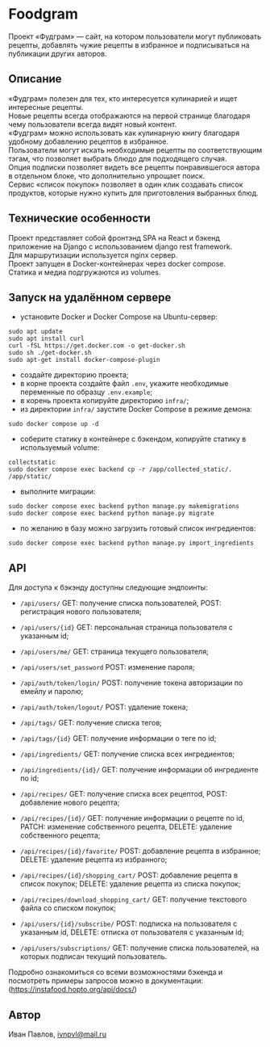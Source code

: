 Foodgram
========

Проект «Фудграм» — сайт, на котором пользователи могут публиковать рецепты, добавлять чужие рецепты в избранное и подписываться на публикации других авторов.

Описание
--------

«Фудграм» полезен для тех, кто интересуется кулинарией и ищет интересные рецепты.    
Новые рецепты всегда отображаются на первой странице благодаря чему пользователи всегда видят новый контент.  
«Фудграм» можно использовать как кулинарную книгу благодаря удобному добавлению рецептов в избранное.  
Пользователи могут искать необходимые рецепты по соответствующим тэгам, что позволяет выбрать блюдо для подходящего случая.  
Опция подписки позволяет видеть все рецепты понравившегося автора в отдельном блоке, что дополнительно упрощает поиск.  
Сервис «список покупок» позволяет в один клик создавать список продуктов, которые нужно купить для приготовления выбранных блюд.

## Технические особенности

Проект представляет собой фронтэнд SPA на React и бэкенд приложение на Django с использованием django rest framework.  
Для маршрутизации используется nginx сервер.  
Проект запущен в Docker-контейнерах через docker compose.  
Статика и медиа подгружаются из volumes.

## Запуск на удалённом сервере

- установите Docker и Docker Compose на Ubuntu-сервер:
```
sudo apt update
sudo apt install curl
curl -fSL https://get.docker.com -o get-docker.sh
sudo sh ./get-docker.sh
sudo apt-get install docker-compose-plugin 
```
- создайте директорию проекта;
- в корне проекта создайте файл ```.env```, укажите необходимые переменные по образцу ```.env.example```;
- в корень проекта копируйте директорию ```infra/```;
- из директории ```infra/``` заустите Docker Compose в режиме демона:
```
sudo docker compose up -d
```
- соберите статику в контейнере с бэкендом, копируйте статику в используемый volume:
```
collectstatic
sudo docker compose exec backend cp -r /app/collected_static/. /app/static/ 
```
- выполните миграции:
```
sudo docker compose exec backend python manage.py makemigrations
sudo docker compose exec backend python manage.py migrate
```
- по желанию в базу можно загрузить готовый список ингредиентов:
```
sudo docker compose exec backend python manage.py import_ingredients
```

## API

Для доступа к бэкэнду доступны следующие эндпоинты:

- ```/api/users/``` GET: получение списка пользователей, POST: регистрация нового пользователя;

- ```/api/users/{id}``` GET: персональная страница пользователя с указанным id;

- ```/api/users/me/``` GET: страница текущего пользователя;

- ```/api/users/set_password``` POST: изменение пароля;

- ```/api/auth/token/login/``` POST: получение токена авторизации по емейлу и паролю;

- ```/api/auth/token/logout/``` POST: удаление токена;

- ```/api/tags/``` GET: получение списка тегов;

- ```/api/tags/{id}``` GET: получение информации о теге по id;

- ```/api/ingredients/``` GET: получение списка всех ингредиентов;

- ```/api/ingredients/{id}/``` GET: получение информации об ингредиенте по id;

- ```/api/recipes/``` GET: получение списка всех рецептоd, POST: добавление нового рецепта;

- ```/api/recipes/{id}/``` GET: получение информации о рецепте по id, PATCH: изменение собственного рецепта, DELETE: удаление собственного рецепта;

- ```/api/recipes/{id}/favorite/``` POST: добавление рецепта в избранное; DELETE: удаление рецепта из избранного;

- ```/api/recipes/{id}/shopping_cart/``` POST: добавление рецепта в список покупок; DELETE: удаление рецепта из списка покупок;

- ```/api/recipes/download_shopping_cart/``` GET: получение текстового файла со списком покупок;

- ```/api/users/{id}/subscribe/``` POST: подписка на пользователя с указанным id, DELETE: отписка от пользователя с указанным id;

- ```/api/users/subscriptions/``` GET: получение списка пользователей, на которых подписан текущий пользователь.

Подробно ознакомиться со всеми возможностями бэкенда и посмотреть примеры запросов можно в документации:  (https://instafood.hopto.org/api/docs/)


## Автор

Иван Павлов, ivnpvl@mail.ru
